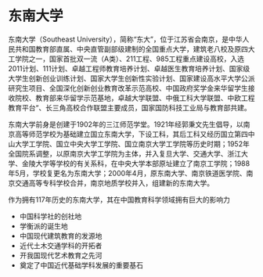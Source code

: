 # 东南大学

东南大学（Southeast University），简称“东大”，位于江苏省会南京，是中华人民共和国教育部直属、中央直管副部级建制的全国重点大学，建筑老八校及原四大工学院之一，国家首批双一流（A类）、211工程、985工程重点建设高校，入选2011计划、111计划、卓越工程师教育培养计划、卓越医生教育培养计划、国家级大学生创新创业训练计划、国家大学生创新性实验计划、国家建设高水平大学公派研究生项目、全国深化创新创业教育改革示范高校、中国政府奖学金来华留学生接收院校、教育部来华留学示范基地，卓越大学联盟、中俄工科大学联盟、中欧工程教育平台“、长三角高校合作联盟主要成员，国家国防科技工业局与教育部共建。

东南大学前身是创建于1902年的三江师范学堂。1921年经郭秉文先生倡导，以南京高等师范学校为基础建立国立东南大学，下设工科，其后工科又经历国立第四中山大学工学院、国立中央大学工学院、国立南京大学工学院等历史时期；1952年全国院系调整，以原南京大学工学院为主体，并入复旦大学、交通大学、浙江大学、金陵大学等学校的有关系科，在中央大学本部原址建立了南京工学院；1988年5月，学校复更名为东南大学；2000年4月，原东南大学、南京铁道医学院、南京交通高等专科学校合并，南京地质学校并入，组建新的东南大学。

作为拥有117年历史的东南大学，其在中国教育科学领域拥有巨大的影响力
- 中国科学社的创社地
- 学衡派的诞生地
- 中国现代建筑教育的发源地
- 近代土木交通学科的开拓者
- 开我国现代艺术教育之先河
- 奠定了中国近代基础学科发展的重要基石